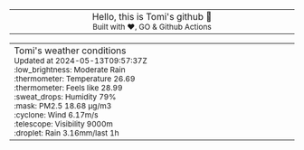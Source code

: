 
<div align="center">
<table>
<tbody>
<td align="center">
<img width="2000" height="0"><br>
Hello, this is Tomi's github 👋<br>
<sup>Built with ❤️, GO & Github Actions</sup><br>
<img width="2000" height="0">
</td>
</tbody>
</table>
</div>
<table>
<tbody>
<td align="left">
<img width="2000" height="0"><br>
Tomi's weather conditions<br>
<sup>Updated at 2024-05-13T09:57:37Z</sup><br>
<sup>:low_brightness: Moderate Rain</sup><br>
<sup>:thermometer: Temperature 26.69 </sup><br>
<sup>:thermometer: Feels like 28.99</sup><br>
<sup>:sweat_drops: Humidity 79%</sup><br>
<sup>:mask: PM2.5 18.68 μg/m3</sup><br>
<sup>:cyclone: Wind 6.17m/s </sup><br>
<sup>:telescope: Visibility 9000m </sup><br>
<sup>:droplet: Rain 3.16mm/last 1h </sup><br>
<img width="2000" height="0">
</td>
<td align="left">
<img width="2000" height="0"><br>
<br>
<img width="2000" height="0">
</td>
</tbody>
</table>
</div>
    